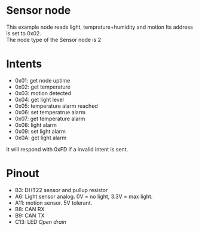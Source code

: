 # Sensor node
This example node reads light, temprature+humidity and motion
Its address is set to 0x02.  
The node type of the Sensor node is 2

# Intents
- 0x01: get node uptime
- 0x02: get temperature
- 0x03: motion detected
- 0x04: get light level
- 0x05: temperature alarm reached
- 0x06: set temperatrue alarm
- 0x07: get temperature alarm
- 0x08: light alarm
- 0x09: set light alarm
- 0x0A: get light alarm

It will respond with 0xFD if a invalid intent is sent.

# Pinout
- B3: DHT22 sensor and pullup resistor
- A6: Light sensor analog. 0V = no light, 3.3V = max light.
- A11: motion sensor. 5V tolerant.
- B8: CAN RX
- B9: CAN TX
- C13: LED _Open drain_

